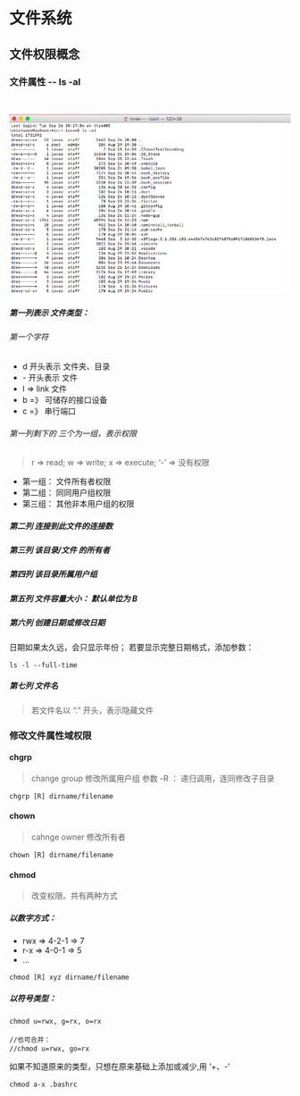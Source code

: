 
# 文件系统
## 文件权限概念
### 文件属性 -- ls -al

<image url="./imgs/ls.png"/>

![](./imgs/ls.png)

##### 第一列表示 文件类型：

###### 第一个字符
* d 开头表示 文件夹、目录
*  \- 开头表示 文件
* l  => link 文件
* b  =》 可储存的接口设备
* c  =》 串行端口

###### 第一列剩下的 三个为一组，表示权限

> r => read;  w => write;  x => execute;  ‘-’ => 没有权限

* 第一组： 文件所有者权限
* 第二组：  同同用户组权限
* 第三组：  其他非本用户组的权限

##### 第二列 连接到此文件的连接数

##### 第三列 该目录/文件 的所有者
##### 第四列 该目录所属用户组
##### 第五列 文件容量大小： 默认单位为 B
##### 第六列 创建日期或修改日期
日期如果太久远，会只显示年份；
若要显示完整日期格式，添加参数： 
```
ls -l --full-time
```

##### 第七列 文件名
> 若文件名以 “.” 开头，表示隐藏文件


### 修改文件属性域权限

#### chgrp
> change group 修改所属用户组
参数 -R ： 递归调用，连同修改子目录

```
chgrp [R] dirname/filename
```

#### chown
> cahnge owner 修改所有者
```
chown [R] dirname/filename
```

#### chmod

> 改变权限。共有两种方式

##### 以数字方式：

* rwx => 4-2-1 => 7
* r-x => 4-0-1 => 5
* ...
```
chmod [R] xyz dirname/filename 
```
##### 以符号类型：
```
chmod u=rwx, g=rx, o=rx

//也可合并：
//chmod u=rwx, go=rx
```

如果不知道原来的类型，只想在原来基础上添加或减少,用 ‘+、-’

```example
chmod a-x .bashrc
```